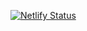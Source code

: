 [![Netlify Status](https://api.netlify.com/api/v1/badges/59d901fd-445a-4170-977a-f206219c5f96/deploy-status)](https://app.netlify.com/sites/animanoirxyz/deploys)
